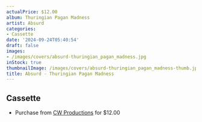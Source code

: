 ```yaml
---
actualPrice: $12.00
album: Thuringian Pagan Madness
artist: Absurd
categories:
- Cassette
date: '2024-09-24T05:40:54'
draft: false
images:
- /images/covers/absurd-thuringian_pagan_madness.jpg
inStock: true
thumbnailImage: /images/covers/absurd-thuringian_pagan_madness-thumb.jpg
title: Absurd - Thuringian Pagan Madness
---
```


## Cassette
* Purchase from [CW Productions](https://shop.cwproductions.net/products/absurd-thuringian-pagan-madness-7) for $12.00

